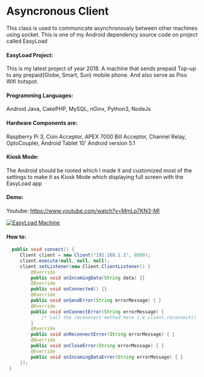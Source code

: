 # Asyncronous Client
This class is used to communicate asynchronously between other machines using socket.
This is one of my Android dependency source code on project called EasyLoad

#### EasyLoad Project:
This is my latest project of year 2018. 
A machine that sends prepaid Top-up to any prepaid(Globe, Smart, Sun) mobile phone. And also serve  as Piso Wifi hotspot.

#### Programming Languages:
Android Java, CakePHP, MySQL, nGinx, Python3, NodeJs

#### Hardware Components are: 
Raspberry Pi 3,  Coin Acceptor, APEX 7000 Bill Acceptor, Channel Relay, OptoCoupler,  Android Tablet 10' Android version 5.1

#### Kiosk Mode:
The Android should be rooted which I made it and customized most of the settings to make it as Kiosk Mode 
which displaying full screen with the EasyLoad app

#### Demo:
Youtube: https://www.youtube.com/watch?v=MmLp7KN3-MI

[![EasyLoad Machine](https://goo.gl/hnvpDJ)](http://www.youtube.com/watch?v=MmLp7KN3-MI)


#### How to:

   ```java
     public void connect() {
        Client client = new Client("192.168.1.1", 8080);
        client.execute(null, null, null);
        client.setListener(new Client.ClientListener() {
            @Override
            public void onIncomingData(String data) {}
            @Override
            public void onConnected() {}
            @Override
            public void onSendError(String errorMessage) { }
            @Override
            public void onConnectError(String errorMessage) {
                /* call the reconnnect method here i.e client.reconnect() */
            }
            @Override
            public void onReconnectError(String errorMessage) { }
            @Override
            public void onCloseError(String errorMessage) { }
            @Override
            public void onIncomingDataError(String errorMessage) { }
        });
    }

